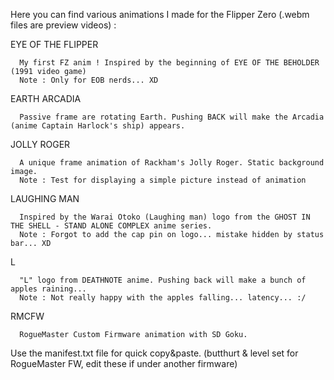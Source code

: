 Here you can find various animations I made for the Flipper Zero (.webm files are preview videos) :


   EYE OF THE FLIPPER
   
      My first FZ anim ! Inspired by the beginning of EYE OF THE BEHOLDER (1991 video game)
      Note : Only for EOB nerds... XD
   
   EARTH ARCADIA
      
      Passive frame are rotating Earth. Pushing BACK will make the Arcadia (anime Captain Harlock's ship) appears.
      
   JOLLY ROGER
   
      A unique frame animation of Rackham's Jolly Roger. Static background image.
      Note : Test for displaying a simple picture instead of animation
   
   LAUGHING MAN
      
      Inspired by the Warai Otoko (Laughing man) logo from the GHOST IN THE SHELL - STAND ALONE COMPLEX anime series.
      Note : Forgot to add the cap pin on logo... mistake hidden by status bar... XD 
   
   L
      
      "L" logo from DEATHNOTE anime. Pushing back will make a bunch of apples raining...
      Note : Not really happy with the apples falling... latency... :/
   
   RMCFW
      
      RogueMaster Custom Firmware animation with SD Goku.


Use the manifest.txt file for quick copy&paste. (butthurt & level set for RogueMaster FW, edit these if under another firmware)
